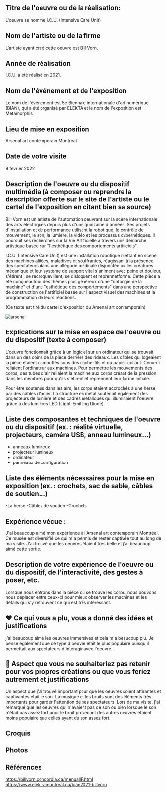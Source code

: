 ## Titre de l'oeuvre ou de la réalisation:
L'oeuvre se nomme I.C.U. (Intensive Care Unit)

## Nom de l'artiste ou de la firme
L'artiste ayant créé cette oeuvre est Bill Vorn.

## Année de réalisation
I.C.U. a été réalisé en 2021.

## Nom de l'événement et de l'exposition
Le nom de l'événement est 5e Biennale internationale d'art numérique (BIAN), qui a été organisé par ELEKTA et le nom de l'exposition est Metamorphis

## Lieu de mise en exposition
Arsenal art contemporain Montréal

## Date de votre visite
9 février 2022

## Description de l'oeuvre ou du dispositif multimédia (à composer ou reprendre la description offerte sur le site de l'artiste ou le cartel de l'exposition en citant bien sa source)
Bill Vorn est un artiste de l'automation oeuvrant sur la scène internationale des arts électriques depuis plus d'une quinzaine d'années. Ses projets d'installation et de performance utilisent la robotique, le contrôle de mouvement, le son, la lumière, la vidéo et les processus cybernétiques. Il poursuit ses recherches sur la Vie Artificielle à travers une démarche artistique basée sur "l'esthétique des comportements artificiels".

I.C.U. (Intensive Care Unit) est une installation robotique mettant en scène des machines alitées, maladives et souffrantes, réagissant à la présence des spectateurs dans une allégorie médicale disjonctée ou les créatures mécanique et leur système de support vital s'animent avec peine et douleur, s'étirent , se recroquevillent, se disloquent et reprennetforme. Cette pièce a été conçueautour des thèmes plus généreux d'une "ontoogie de la machine" et d'une "esthétique des comportements" dans une perspective de construction de l'artificiel basée sur l'aspect visuel des machines et la programmation de leurs réactions.

(Ce texte est tiré du cartel d'exposition du Arsenal art contemporain)

![arsenal](https://user-images.githubusercontent.com/94126495/155164734-f6bd39dc-087b-4ce0-98c5-3fc92523bc10.jpg)

## Explications sur la mise en espace de l'oeuvre ou du dispositif (texte à composer)
L'oeuvre fonctionnait grâce à un logiciel sur un ordinateur qui se trouvait dans un des coins de la pièce derrière des rideaux. Les câbles qui logeaient la pièce étaient camouflés sous des cache-fils et du papier collant. Ceux-ci reliaient l'ordinateur aux machines. Pour permettre les mouvements des corps, des tubes d'air reliaient la machine aux corps créant de la pression dans les membres pour qu'ils s'étirent et reprennent leur forme initiale.

Pour être soutenus dans les airs, les corps étaient accrochés à une herse par des câbles d'acier. La structure en métal soutenait également des projecteurs de lumière et des cadres métaliques qui illuminaient l'oeuvre grâce à des lumières LED (Light-Emitting Diode). 

## Liste des composantes et techniques de l'oeuvre ou du dispositif (ex. : réalité virtuelle, projecteurs, caméra USB, anneau lumineux...)
- anneaux lumineux
- projecteur lumineux
- ordinateur
- panneaux de configuration

## Liste des éléments nécessaires pour la mise en exposition (ex. : crochets, sac de sable, câbles de soutien...)
-La herse
-Câbles de soutien
-Crochets

## Expérience vécue :
J'ai beaucoup aimé mon expérience à l'Arsenal art contemporain Montréal. Ce musée est diversifié ce qui m'a permis de rester captivée tout au long de ma visite. J'ai trouvé que les oeuvres étaient très belle et j'ai beaucoup aimé cette sortie.

## Description de votre expérience de l'oeuvre ou du dispositif, de l'interactivité, des gestes à poser, etc.
Lorsque nous entrons dans la pièce où se trouve les corps, nous pouvons nous déplacer entre ceux-ci pour mieux observer les machines et les détails qui s'y retrouvent ce qui est très intéressant.

## ❤️ Ce qui vous a plu, vous a donné des idées et justifications
j'ai beaucoup aimé les oeuvres immersives et cela m'a beaucoup plu. Je pense également que ce type d'oeuvre était le plus populaire puisqu'il permettait aux spectateurs d'intéragir avec l'oeuvre.

## 🤔 Aspect que vous ne souhaiteriez pas retenir pour vos propres créations ou que vous feriez autrement et justifications
Un aspect que j'ai trouvé important pour que les oeuvres soient attirantes et captivantes était le son. La musique et les bruits sont des éléments très importants pour garder l'attention de ses spectateurs. Lors de ma visite, j'ai remarqué que les oeuvres qui n'avaient pas de son ou bien lorsque le son n'était pas assez fort pour le bruit provenant des autres oeuvres étaient moins populaire que celles ayant du son assez fort.

## Croquis

## Photos

## Références
https://billvorn.concordia.ca/menuallF.html
https://www.elektramontreal.ca/bian2021-billvorn
